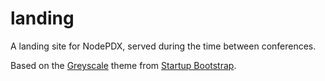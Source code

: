 # landing

A landing site for NodePDX, served during the time between conferences.

Based on the [Greyscale](https://startbootstrap.com/template-overviews/grayscale/) theme from [Startup Bootstrap](https://startbootstrap.com/).